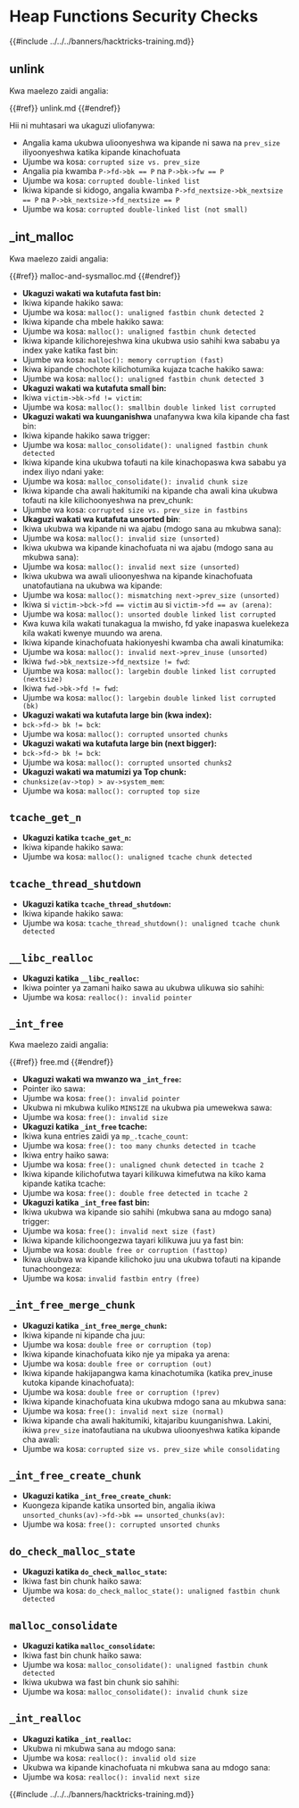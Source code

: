 # Heap Functions Security Checks

{{#include ../../../banners/hacktricks-training.md}}

## unlink

Kwa maelezo zaidi angalia:

{{#ref}}
unlink.md
{{#endref}}

Hii ni muhtasari wa ukaguzi uliofanywa:

- Angalia kama ukubwa ulioonyeshwa wa kipande ni sawa na `prev_size` iliyoonyeshwa katika kipande kinachofuata
- Ujumbe wa kosa: `corrupted size vs. prev_size`
- Angalia pia kwamba `P->fd->bk == P` na `P->bk->fw == P`
- Ujumbe wa kosa: `corrupted double-linked list`
- Ikiwa kipande si kidogo, angalia kwamba `P->fd_nextsize->bk_nextsize == P` na `P->bk_nextsize->fd_nextsize == P`
- Ujumbe wa kosa: `corrupted double-linked list (not small)`

## \_int_malloc

Kwa maelezo zaidi angalia:

{{#ref}}
malloc-and-sysmalloc.md
{{#endref}}

- **Ukaguzi wakati wa kutafuta fast bin:**
- Ikiwa kipande hakiko sawa:
- Ujumbe wa kosa: `malloc(): unaligned fastbin chunk detected 2`
- Ikiwa kipande cha mbele hakiko sawa:
- Ujumbe wa kosa: `malloc(): unaligned fastbin chunk detected`
- Ikiwa kipande kilichorejeshwa kina ukubwa usio sahihi kwa sababu ya index yake katika fast bin:
- Ujumbe wa kosa: `malloc(): memory corruption (fast)`
- Ikiwa kipande chochote kilichotumika kujaza tcache hakiko sawa:
- Ujumbe wa kosa: `malloc(): unaligned fastbin chunk detected 3`
- **Ukaguzi wakati wa kutafuta small bin:**
- Ikiwa `victim->bk->fd != victim`:
- Ujumbe wa kosa: `malloc(): smallbin double linked list corrupted`
- **Ukaguzi wakati wa kuunganishwa** unafanywa kwa kila kipande cha fast bin:
- Ikiwa kipande hakiko sawa trigger:
- Ujumbe wa kosa: `malloc_consolidate(): unaligned fastbin chunk detected`
- Ikiwa kipande kina ukubwa tofauti na kile kinachopaswa kwa sababu ya index iliyo ndani yake:
- Ujumbe wa kosa: `malloc_consolidate(): invalid chunk size`
- Ikiwa kipande cha awali hakitumiki na kipande cha awali kina ukubwa tofauti na kile kilichoonyeshwa na prev_chunk:
- Ujumbe wa kosa: `corrupted size vs. prev_size in fastbins`
- **Ukaguzi wakati wa kutafuta unsorted bin**:
- Ikiwa ukubwa wa kipande ni wa ajabu (mdogo sana au mkubwa sana):
- Ujumbe wa kosa: `malloc(): invalid size (unsorted)`
- Ikiwa ukubwa wa kipande kinachofuata ni wa ajabu (mdogo sana au mkubwa sana):
- Ujumbe wa kosa: `malloc(): invalid next size (unsorted)`
- Ikiwa ukubwa wa awali ulioonyeshwa na kipande kinachofuata unatofautiana na ukubwa wa kipande:
- Ujumbe wa kosa: `malloc(): mismatching next->prev_size (unsorted)`
- Ikiwa si `victim->bck->fd == victim` au si `victim->fd == av (arena)`:
- Ujumbe wa kosa: `malloc(): unsorted double linked list corrupted`
- Kwa kuwa kila wakati tunakagua la mwisho, fd yake inapaswa kuelekeza kila wakati kwenye muundo wa arena.
- Ikiwa kipande kinachofuata hakionyeshi kwamba cha awali kinatumika:
- Ujumbe wa kosa: `malloc(): invalid next->prev_inuse (unsorted)`
- Ikiwa `fwd->bk_nextsize->fd_nextsize != fwd`:
- Ujumbe wa kosa: `malloc(): largebin double linked list corrupted (nextsize)`
- Ikiwa `fwd->bk->fd != fwd`:
- Ujumbe wa kosa: `malloc(): largebin double linked list corrupted (bk)`
- **Ukaguzi wakati wa kutafuta large bin (kwa index):**
- `bck->fd-> bk != bck`:
- Ujumbe wa kosa: `malloc(): corrupted unsorted chunks`
- **Ukaguzi wakati wa kutafuta large bin (next bigger):**
- `bck->fd-> bk != bck`:
- Ujumbe wa kosa: `malloc(): corrupted unsorted chunks2`
- **Ukaguzi wakati wa matumizi ya Top chunk:**
- `chunksize(av->top) > av->system_mem`:
- Ujumbe wa kosa: `malloc(): corrupted top size`

## `tcache_get_n`

- **Ukaguzi katika `tcache_get_n`:**
- Ikiwa kipande hakiko sawa:
- Ujumbe wa kosa: `malloc(): unaligned tcache chunk detected`

## `tcache_thread_shutdown`

- **Ukaguzi katika `tcache_thread_shutdown`:**
- Ikiwa kipande hakiko sawa:
- Ujumbe wa kosa: `tcache_thread_shutdown(): unaligned tcache chunk detected`

## `__libc_realloc`

- **Ukaguzi katika `__libc_realloc`:**
- Ikiwa pointer ya zamani haiko sawa au ukubwa ulikuwa sio sahihi:
- Ujumbe wa kosa: `realloc(): invalid pointer`

## `_int_free`

Kwa maelezo zaidi angalia:

{{#ref}}
free.md
{{#endref}}

- **Ukaguzi wakati wa mwanzo wa `_int_free`:**
- Pointer iko sawa:
- Ujumbe wa kosa: `free(): invalid pointer`
- Ukubwa ni mkubwa kuliko `MINSIZE` na ukubwa pia umewekwa sawa:
- Ujumbe wa kosa: `free(): invalid size`
- **Ukaguzi katika `_int_free` tcache:**
- Ikiwa kuna entries zaidi ya `mp_.tcache_count`:
- Ujumbe wa kosa: `free(): too many chunks detected in tcache`
- Ikiwa entry haiko sawa:
- Ujumbe wa kosa: `free(): unaligned chunk detected in tcache 2`
- Ikiwa kipande kilichofutwa tayari kilikuwa kimefutwa na kiko kama kipande katika tcache:
- Ujumbe wa kosa: `free(): double free detected in tcache 2`
- **Ukaguzi katika `_int_free` fast bin:**
- Ikiwa ukubwa wa kipande sio sahihi (mkubwa sana au mdogo sana) trigger:
- Ujumbe wa kosa: `free(): invalid next size (fast)`
- Ikiwa kipande kilichoongezwa tayari kilikuwa juu ya fast bin:
- Ujumbe wa kosa: `double free or corruption (fasttop)`
- Ikiwa ukubwa wa kipande kilichoko juu una ukubwa tofauti na kipande tunachoongeza:
- Ujumbe wa kosa: `invalid fastbin entry (free)`

## **`_int_free_merge_chunk`**

- **Ukaguzi katika `_int_free_merge_chunk`:**
- Ikiwa kipande ni kipande cha juu:
- Ujumbe wa kosa: `double free or corruption (top)`
- Ikiwa kipande kinachofuata kiko nje ya mipaka ya arena:
- Ujumbe wa kosa: `double free or corruption (out)`
- Ikiwa kipande hakijapangwa kama kinachotumika (katika prev_inuse kutoka kipande kinachofuata):
- Ujumbe wa kosa: `double free or corruption (!prev)`
- Ikiwa kipande kinachofuata kina ukubwa mdogo sana au mkubwa sana:
- Ujumbe wa kosa: `free(): invalid next size (normal)`
- Ikiwa kipande cha awali hakitumiki, kitajaribu kuunganishwa. Lakini, ikiwa `prev_size` inatofautiana na ukubwa ulioonyeshwa katika kipande cha awali:
- Ujumbe wa kosa: `corrupted size vs. prev_size while consolidating`

## **`_int_free_create_chunk`**

- **Ukaguzi katika `_int_free_create_chunk`:**
- Kuongeza kipande katika unsorted bin, angalia ikiwa `unsorted_chunks(av)->fd->bk == unsorted_chunks(av)`:
- Ujumbe wa kosa: `free(): corrupted unsorted chunks`

## `do_check_malloc_state`

- **Ukaguzi katika `do_check_malloc_state`:**
- Ikiwa fast bin chunk haiko sawa:
- Ujumbe wa kosa: `do_check_malloc_state(): unaligned fastbin chunk detected`

## `malloc_consolidate`

- **Ukaguzi katika `malloc_consolidate`:**
- Ikiwa fast bin chunk haiko sawa:
- Ujumbe wa kosa: `malloc_consolidate(): unaligned fastbin chunk detected`
- Ikiwa ukubwa wa fast bin chunk sio sahihi:
- Ujumbe wa kosa: `malloc_consolidate(): invalid chunk size`

## `_int_realloc`

- **Ukaguzi katika `_int_realloc`:**
- Ukubwa ni mkubwa sana au mdogo sana:
- Ujumbe wa kosa: `realloc(): invalid old size`
- Ukubwa wa kipande kinachofuata ni mkubwa sana au mdogo sana:
- Ujumbe wa kosa: `realloc(): invalid next size`

{{#include ../../../banners/hacktricks-training.md}}
